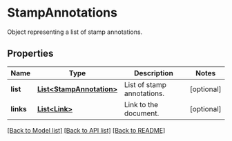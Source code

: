 ﻿
# StampAnnotations
Object representing a list of stamp annotations.

## Properties
Name | Type | Description | Notes
------------ | ------------- | ------------- | -------------
**list** | [**List&lt;StampAnnotation&gt;**](StampAnnotation.md) | List of stamp annotations. | [optional]
**links** | [**List&lt;Link&gt;**](Link.md) | Link to the document. | [optional]


[[Back to Model list]](../README.md#documentation-for-models) [[Back to API list]](../README.md#documentation-for-api-endpoints) [[Back to README]](../README.md)


